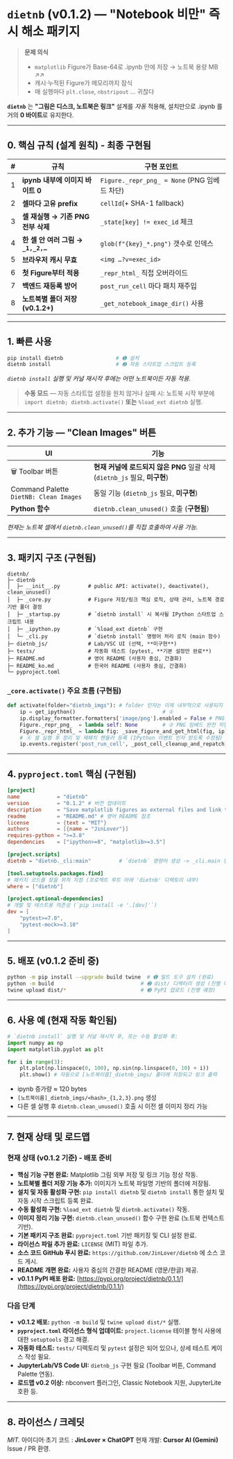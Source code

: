 # **`dietnb` (v0.1.2) — "Notebook 비만" 즉시 해소 패키지**

> **문제 의식**  
> * `matplotlib` Figure가 Base-64로 .ipynb 안에 저장 → 노트북 용량 MB ↗︎↗︎  
> * 캐시·누적된 Figure가 메모리까지 잠식  
> * 매 실행마다 `plt.close`, `nbstripout` … 귀찮다  

**`dietnb`** 는 **"그림은 디스크, 노트북은 링크"** 설계를 *자동* 적용해, 설치만으로 .ipynb 를 거의 **0 바이트**로 유지한다.

---

## 0. 핵심 규칙 (설계 원칙) - 최종 구현됨

| # | 규칙 | 구현 포인트 |
|---|------|-------------|
| 1 | **ipynb 내부에 이미지 바이트 0** | `Figure._repr_png_ = None` (PNG 임베드 차단) |
| 2 | **셀마다 고유 prefix** | `cellId`(+ SHA-1 fallback) |
| 3 | **셀 재실행 → 기존 PNG 전부 삭제** | `_state[key] != exec_id` 체크 |
| 4 | **한 셀 안 여러 그림 → `_1,_2,…`** | `glob(f"{key}_*.png")` 갯수로 인덱스 |
| 5 | **브라우저 캐시 무효** | `<img …?v=exec_id>` |
| 6 | **첫 Figure부터 적용** | `_repr_html_` 직접 오버라이드 |
| 7 | **백엔드 재등록 방어** | `post_run_cell` 마다 패치 재주입 |
| 8 | **노트북별 폴더 저장 (v0.1.2+)** | `_get_notebook_image_dir()` 사용 |

---

## 1. 빠른 사용

```bash
pip install dietnb                 # ➊ 설치
dietnb install                     # ➋ 자동 스타트업 스크립트 등록
```

*`dietnb install` 실행 및 커널 재시작 후에는 어떤 노트북이든 자동 적용.*

> **수동 모드** — 자동 스타트업 설정을 원치 않거나 실패 시:
> 노트북 시작 부분에 `import dietnb; dietnb.activate()` **또는** `%load_ext dietnb` 실행.

---

## 2. 추가 기능 — "Clean Images" 버튼

| UI | 기능 |
|----|------|
| 🗑 Toolbar 버튼 | **현재 커널에 로드되지 않은 PNG** 일괄 삭제 (`dietnb_js` 필요, **미구현**) |
| Command Palette `DietNB: Clean Images` | 동일 기능 (`dietnb_js` 필요, **미구현**) |
| **Python 함수** | `dietnb.clean_unused()` 호출 (**구현됨**) |

*현재는 노트북 셀에서 `dietnb.clean_unused()`를 직접 호출하여 사용 가능.*

---

## 3. 패키지 구조 (구현됨)

```
dietnb/
├─ dietnb
│  ├─ __init__.py         # public API: activate(), deactivate(), clean_unused()
│  ├─ _core.py            # Figure 저장/링크 핵심 로직, 상태 관리, 노트북 경로 기반 폴더 결정
│  ├─ _startup.py         # `dietnb install` 시 복사될 IPython 스타트업 스크립트 내용
│  ├─ _ipython.py         # `%load_ext dietnb` 구현
│  └─ _cli.py             # `dietnb install` 명령어 처리 로직 (main 함수)
├─ dietnb_js/             # Lab/VSC UI (선택, **미구현**)
├─ tests/                 # 자동화 테스트 (pytest, **기본 설정만 완료**)
├─ README.md              # 영어 README (사용자 중심, 간결화)
├─ README_ko.md           # 한국어 README (사용자 중심, 간결화)
└─ pyproject.toml
```

### `_core.activate()` 주요 흐름 (구현됨)

```python
def activate(folder="dietnb_imgs"): # folder 인자는 이제 내부적으로 사용되지 않음
    ip = get_ipython()                            # ①
    ip.display_formatter.formatters['image/png'].enabled = False # PNG 포매터 비활성화
    Figure._repr_png_  = lambda self: None        # ② PNG 임베드 완전 차단
    Figure._repr_html_ = lambda fig: _save_figure_and_get_html(fig, ip) # ③ HTML 생성 로직 연결 (내부에서 폴더 결정)
    # ④ 셀 실행 후 정리 및 재패치 핸들러 등록 (IPython 이벤트 인자 받도록 수정됨)
    ip.events.register('post_run_cell', _post_cell_cleanup_and_repatch)
```

---

## 4. `pyproject.toml` 핵심 (구현됨)

```toml
[project]
name            = "dietnb"
version         = "0.1.2" # 버전 업데이트
description     = "Save matplotlib figures as external files and link them, keeping notebooks tiny."
readme          = "README.md" # 영어 README 참조
license         = {text = "MIT"}
authors         = [{name = "JinLover"}]
requires-python = ">=3.8"
dependencies    = ["ipython>=8", "matplotlib>=3.5"]

[project.scripts]
dietnb = "dietnb._cli:main"         # `dietnb` 명령어 생성 -> _cli.main 연결

[tool.setuptools.packages.find]
# 패키지 코드를 찾을 위치 지정 (프로젝트 루트 아래 'dietnb' 디렉토리 내부)
where = ["dietnb"]

[project.optional-dependencies]
# 개발 및 테스트용 의존성 (`pip install -e '.[dev]'`)
dev = [
    "pytest>=7.0",
    "pytest-mock>=3.10"
]
```

---

## 5. 배포 (v0.1.2 준비 중)

```bash
python -m pip install --upgrade build twine  # ➊ 빌드 도구 설치 (완료)
python -m build                            # ➋ dist/ 디렉터리 생성 (진행 예정)
twine upload dist/*                        # ➌ PyPI 업로드 (진행 예정)
```

---

## 6. 사용 예 (현재 작동 확인됨)

```python
# `dietnb install` 실행 및 커널 재시작 후, 또는 수동 활성화 후:
import numpy as np
import matplotlib.pyplot as plt

for i in range(3):
    plt.plot(np.linspace(0, 100), np.sin(np.linspace(0, 10) + i))
    plt.show() # 자동으로 [노트북이름]_dietnb_imgs/ 폴더에 저장되고 링크 출력
```

* ipynb 증가량 ≈ 120 bytes
* `[노트북이름]_dietnb_imgs/<hash>_{1,2,3}.png` 생성
* 다른 셀 실행 후 `dietnb.clean_unused()` 호출 시 이전 셀 이미지 정리 가능

---

## 7. 현재 상태 및 로드맵

### 현재 상태 (v0.1.2 기준) - 배포 준비
*   **핵심 기능 구현 완료:** Matplotlib 그림 외부 저장 및 링크 기능 정상 작동.
*   **노트북별 폴더 저장 기능 추가:** 이미지가 노트북 파일명 기반의 폴더에 저장됨.
*   **설치 및 자동 활성화 구현:** `pip install dietnb` 및 `dietnb install` 통한 설치 및 자동 시작 스크립트 등록 완료.
*   **수동 활성화 구현:** `%load_ext dietnb` 및 `dietnb.activate()` 작동.
*   **이미지 정리 기능 구현:** `dietnb.clean_unused()` 함수 구현 완료 (노트북 컨텍스트 기반).
*   **기본 패키지 구조 완료:** `pyproject.toml` 기반 패키징 및 CLI 설정 완료.
*   **라이선스 파일 추가 완료:** `LICENSE` (MIT) 파일 추가.
*   **소스 코드 GitHub 푸시 완료:** `https://github.com/JinLover/dietnb` 에 소스 코드 게시.
*   **README 개편 완료:** 사용자 중심의 간결한 README (영문/한글) 제공.
*   **v0.1.1 PyPI 배포 완료:** [https://pypi.org/project/dietnb/0.1.1/](https://pypi.org/project/dietnb/0.1.1/)

### 다음 단계
*   **v0.1.2 배포:** `python -m build` 및 `twine upload dist/*` 실행.
*   **`pyproject.toml` 라이선스 형식 업데이트:** `project.license` 테이블 형식 사용에 대한 `setuptools` 경고 해결.
*   **자동화 테스트:** `tests/` 디렉토리 및 `pytest` 설정은 되어 있으나, 상세 테스트 케이스 작성 필요.
*   **JupyterLab/VS Code UI:** `dietnb_js` 구현 필요 (Toolbar 버튼, Command Palette 연동).
*   **로드맵 v0.2 이상:** nbconvert 플러그인, Classic Notebook 지원, JupyterLite 호환 등.

---

## 8. 라이선스 / 크레딧

*MIT.*
아이디어·초기 코드 : **JinLover × ChatGPT**
현재 개발: **Cursor AI (Gemini)**
Issue / PR 환영.